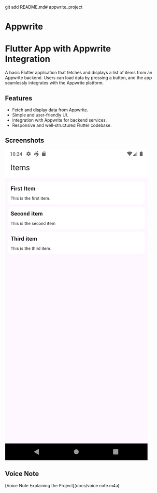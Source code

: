 git add README.md# appwrite_project
# Appwrite
# Flutter App with Appwrite Integration

A basic Flutter application that fetches and displays a list of items from an Appwrite backend. Users can load data by pressing a button, and the app seamlessly integrates with the Appwrite platform.


## Features
- Fetch and display data from Appwrite.
- Simple and user-friendly UI.
- Integration with Appwrite for backend services.
- Responsive and well-structured Flutter codebase.

## Screenshots
![Home Screen](docs/home_screen.png)

## Voice Note
[Voice Note Explaining the Project](docs/voice note.m4a)

